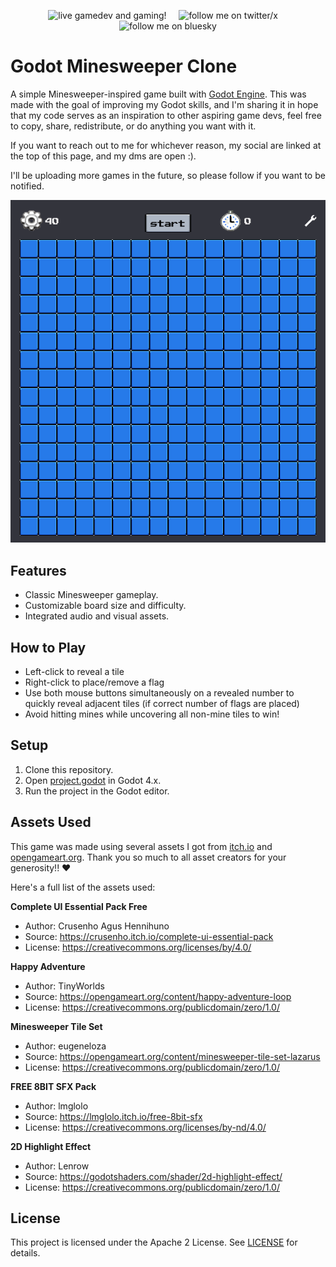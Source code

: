 <p align="center">
	<a href="https://www.twitch.tv/nicowired" style="text-decoration:none">
		<img alt="live gamedev and gaming!" src="https://img.shields.io/twitch/status/nicowired" />
	</a>
	&nbsp;&nbsp;&nbsp;
	<a href="https://x.com/nicowired" style="text-decoration:none">
		<img alt="follow me on twitter/x" src="https://img.shields.io/twitter/follow/nicowired" />
	</a>
	&nbsp;&nbsp;&nbsp;
	<a href="https://bsky.app/profile/nicowired.bsky.social" style="text-decoration:none">
		<img alt="follow me on bluesky" src="https://img.shields.io/badge/BlueSky-follow!-000000?style=social&logo=bluesky" />
	</a>
</p>


# Godot Minesweeper Clone
A simple Minesweeper-inspired game built with [Godot Engine](https://godotengine.org).
This was made with the goal of improving my Godot skills, and I'm sharing it in hope that my code serves as an inspiration to other aspiring game devs, feel free to copy, share, redistribute, or do anything you want with it.

If you want to reach out to me for whichever reason, my social are linked at the top of this page, and my dms are open :).

I'll be uploading more games in the future, so please follow if you want to be notified.

<p align="center">
	<img src=".media/minesweeper_demo.gif" alt="Minesweeper Demo" />
</p>

## Features
- Classic Minesweeper gameplay.
- Customizable board size and difficulty.
- Integrated audio and visual assets.

## How to Play
- Left-click to reveal a tile
- Right-click to place/remove a flag
- Use both mouse buttons simultaneously on a revealed number to quickly reveal adjacent tiles (if correct number of flags are placed)
- Avoid hitting mines while uncovering all non-mine tiles to win!

## Setup
1. Clone this repository.
2. Open [project.godot](project.godot) in Godot 4.x.
3. Run the project in the Godot editor.

## Assets Used
This game was made using several assets I got from [itch.io](https://itch.io/game-assets/) and [opengameart.org](https://opengameart.org/).
Thank you so much to all asset creators for your generosity!! ♥

Here's a full list of the assets used:

**Complete UI Essential Pack Free**
- Author: Crusenho Agus Hennihuno
- Source: https://crusenho.itch.io/complete-ui-essential-pack
- License: https://creativecommons.org/licenses/by/4.0/

**Happy Adventure**
- Author: TinyWorlds
- Source: https://opengameart.org/content/happy-adventure-loop
- License: https://creativecommons.org/publicdomain/zero/1.0/

**Minesweeper Tile Set**
- Author: eugeneloza
- Source: https://opengameart.org/content/minesweeper-tile-set-lazarus
- License: https://creativecommons.org/publicdomain/zero/1.0/

**FREE 8BIT SFX Pack**
- Author: lmglolo
- Source: https://lmglolo.itch.io/free-8bit-sfx
- License: https://creativecommons.org/licenses/by-nd/4.0/

**2D Highlight Effect**
- Author: Lenrow
- Source: https://godotshaders.com/shader/2d-highlight-effect/
- License: https://creativecommons.org/publicdomain/zero/1.0/

## License
This project is licensed under the Apache 2 License. See [LICENSE](LICENSE) for details.
